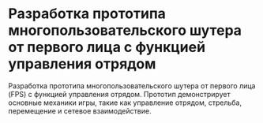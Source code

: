 # Разработка прототипа многопользовательского шутера от первого лица с функцией управления отрядом
Разработка прототипа многопользовательского шутера от первого лица (FPS) с функцией управления отрядом. Прототип демонстрирует основные механики игры, такие как управление отрядом, стрельба, перемещение и сетевое взаимодействие.

